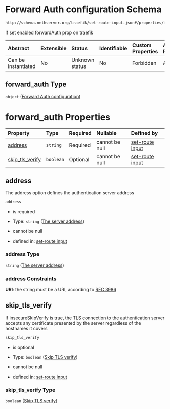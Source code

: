 # Forward Auth configuration Schema

```txt
http://schema.nethserver.org/traefik/set-route-input.json#/properties/forward_auth
```

If set enabled forwardAuth prop on traefik

| Abstract            | Extensible | Status         | Identifiable | Custom Properties | Additional Properties | Access Restrictions | Defined In                                                                    |
| :------------------ | :--------- | :------------- | :----------- | :---------------- | :-------------------- | :------------------ | :---------------------------------------------------------------------------- |
| Can be instantiated | No         | Unknown status | No           | Forbidden         | Allowed               | none                | [set-route-input.json\*](traefik/set-route-input.json "open original schema") |

## forward\_auth Type

`object` ([Forward Auth configuration](set-route-input-properties-forward-auth-configuration.md))

# forward\_auth Properties

| Property                              | Type      | Required | Nullable       | Defined by                                                                                                                                                                                                             |
| :------------------------------------ | :-------- | :------- | :------------- | :--------------------------------------------------------------------------------------------------------------------------------------------------------------------------------------------------------------------- |
| [address](#address)                   | `string`  | Required | cannot be null | [set-route input](set-route-input-properties-forward-auth-configuration-properties-the-server-address.md "http://schema.nethserver.org/traefik/set-route-input.json#/properties/forward_auth/properties/address")      |
| [skip\_tls\_verify](#skip_tls_verify) | `boolean` | Optional | cannot be null | [set-route input](set-route-input-properties-forward-auth-configuration-properties-skip-tls-verify.md "http://schema.nethserver.org/traefik/set-route-input.json#/properties/forward_auth/properties/skip_tls_verify") |

## address

The address option defines the authentication server address

`address`

* is required

* Type: `string` ([The server address](set-route-input-properties-forward-auth-configuration-properties-the-server-address.md))

* cannot be null

* defined in: [set-route input](set-route-input-properties-forward-auth-configuration-properties-the-server-address.md "http://schema.nethserver.org/traefik/set-route-input.json#/properties/forward_auth/properties/address")

### address Type

`string` ([The server address](set-route-input-properties-forward-auth-configuration-properties-the-server-address.md))

### address Constraints

**URI**: the string must be a URI, according to [RFC 3986](https://tools.ietf.org/html/rfc3986 "check the specification")

## skip\_tls\_verify

If insecureSkipVerify is true, the TLS connection to the authentication server accepts any certificate presented by the server regardless of the hostnames it covers

`skip_tls_verify`

* is optional

* Type: `boolean` ([Skip TLS verify](set-route-input-properties-forward-auth-configuration-properties-skip-tls-verify.md))

* cannot be null

* defined in: [set-route input](set-route-input-properties-forward-auth-configuration-properties-skip-tls-verify.md "http://schema.nethserver.org/traefik/set-route-input.json#/properties/forward_auth/properties/skip_tls_verify")

### skip\_tls\_verify Type

`boolean` ([Skip TLS verify](set-route-input-properties-forward-auth-configuration-properties-skip-tls-verify.md))
